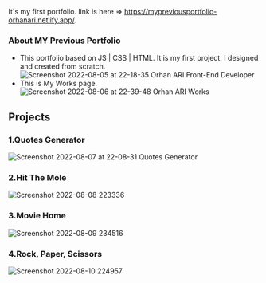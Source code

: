 It's my first portfolio. link is here => https://mypreviousportfolio-orhanari.netlify.app/.
### About MY Previous Portfolio
- This portfolio based on JS | CSS | HTML. It is my first project. I designed and created from scratch.
![Screenshot 2022-08-05 at 22-18-35 Orhan ARI Front-End Developer](https://user-images.githubusercontent.com/66368354/183203641-35de5d58-19a4-473e-9e53-fdc7d35ae773.png)
- This is My Works page.
![Screenshot 2022-08-06 at 22-39-48 Orhan ARI Works](https://user-images.githubusercontent.com/66368354/183266943-5054eff3-4d95-4f1a-b205-6e97370e34b6.png)
## Projects
### 1.Quotes Generator
![Screenshot 2022-08-07 at 22-08-31 Quotes Generator](https://user-images.githubusercontent.com/66368354/183311071-cc624a9c-2ad7-4b83-9391-809ebf62f37f.png)
### 2.Hit The Mole
![Screenshot 2022-08-08 223336](https://user-images.githubusercontent.com/66368354/183518753-6865fa6a-b8f8-4a9c-ba5b-8df3cf7f1eb2.jpg)
### 3.Movie Home
![Screenshot 2022-08-09 234516](https://user-images.githubusercontent.com/66368354/183774586-ed75bbec-2e51-426e-bf2d-a5411bd70611.jpg)
### 4.Rock, Paper, Scissors
![Screenshot 2022-08-10 224957](https://user-images.githubusercontent.com/66368354/184026724-6408104d-fe9e-4830-baac-d14b5128fee8.jpg)
